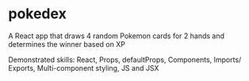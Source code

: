 # pokedex
A React app that draws 4 random Pokemon cards for 2 hands and determines the winner based on XP

Demonstrated skills:
React, Props, defaultProps, Components, Imports/ Exports, Multi-component styling, JS and JSX
